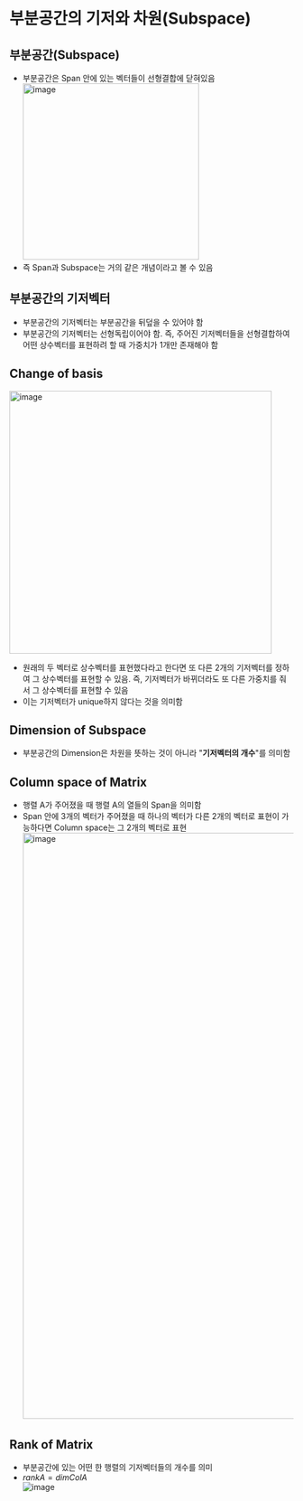 # 부분공간의 기저와 차원(Subspace)

## 부분공간(Subspace)

- 부분공간은 Span 안에 있는 벡터들이 선형결합에 닫혀있음 <br/>
  <img width="312" alt="image" src="https://github.com/y100861/Linear_Algebra/assets/107607076/07c257a0-4e66-49a8-95cf-a559070d9f15"> <br/>
- 즉 Span과 Subspace는 거의 같은 개념이라고 볼 수 있음


## 부분공간의 기저벡터

- 부분공간의 기저벡터는 부분공간을 뒤덮을 수 있어야 함
- 부분공간의 기저벡터는 선형독립이어야 함. 즉, 주어진 기저벡터들을 선형결합하여 어떤 상수벡터를 표현하려 할 때 가중치가 1개만 존재해야 함


## Change of basis <br/>

<img width="465" alt="image" src="https://github.com/y100861/Linear_Algebra/assets/107607076/98fb0996-1d5a-4025-a728-fe2a9bb2ac02"> <br/>
- 원래의 두 벡터로 상수벡터를 표현했다라고 한다면 또 다른 2개의 기저벡터를 정하여 그 상수벡터를 표현할 수 있음. 즉, 기저벡터가 바뀌더라도 또 다른 가중치를 줘서 그 상수벡터를 표현할 수 있음
- 이는 기저벡터가 unique하지 않다는 것을 의미함


## Dimension of Subspace

- 부분공간의 Dimension은 차원을 뜻하는 것이 아니라 "**기저벡터의 개수**"를 의미함


## Column space of Matrix

- 행렬 A가 주어졌을 때 행렬 A의 열들의 Span을 의미함
- Span 안에 3개의 벡터가 주어졌을 때 하나의 벡터가 다른 2개의 벡터로 표현이 가능하다면 Column space는 그 2개의 벡터로 표현 <br/>
  <img width="1037" alt="image" src="https://github.com/y100861/Linear_Algebra/assets/107607076/98691126-82eb-4482-9139-2e260ff139b1"> <br/>


## Rank of Matrix

- 부분공간에 있는 어떤 한 행렬의 기저벡터들의 개수를 의미
- $rankA = dim ColA$ <br/>
![image](https://github.com/y100861/Linear_Algebra/assets/107607076/abfcfdfa-f0ea-4272-a3af-1ddef4559114)

